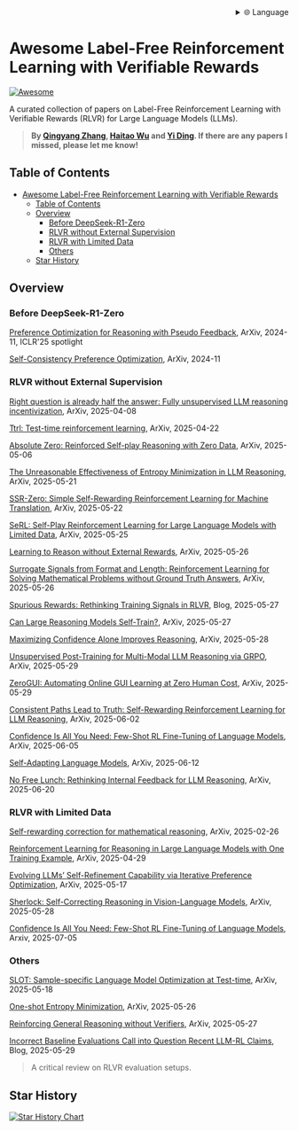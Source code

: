 
<div align="right">
  <details>
    <summary >🌐 Language</summary>
    <div>
      <div align="center">
        <a href="https://openaitx.github.io/view.html?user=QingyangZhang&project=Label-Free-RLVR&lang=en">English</a>
        | <a href="https://openaitx.github.io/view.html?user=QingyangZhang&project=Label-Free-RLVR&lang=zh-CN">简体中文</a>
        | <a href="https://openaitx.github.io/view.html?user=QingyangZhang&project=Label-Free-RLVR&lang=zh-TW">繁體中文</a>
        | <a href="https://openaitx.github.io/view.html?user=QingyangZhang&project=Label-Free-RLVR&lang=ja">日本語</a>
        | <a href="https://openaitx.github.io/view.html?user=QingyangZhang&project=Label-Free-RLVR&lang=ko">한국어</a>
        | <a href="https://openaitx.github.io/view.html?user=QingyangZhang&project=Label-Free-RLVR&lang=hi">हिन्दी</a>
        | <a href="https://openaitx.github.io/view.html?user=QingyangZhang&project=Label-Free-RLVR&lang=th">ไทย</a>
        | <a href="https://openaitx.github.io/view.html?user=QingyangZhang&project=Label-Free-RLVR&lang=fr">Français</a>
        | <a href="https://openaitx.github.io/view.html?user=QingyangZhang&project=Label-Free-RLVR&lang=de">Deutsch</a>
        | <a href="https://openaitx.github.io/view.html?user=QingyangZhang&project=Label-Free-RLVR&lang=es">Español</a>
        | <a href="https://openaitx.github.io/view.html?user=QingyangZhang&project=Label-Free-RLVR&lang=it">Itapano</a>
        | <a href="https://openaitx.github.io/view.html?user=QingyangZhang&project=Label-Free-RLVR&lang=ru">Русский</a>
        | <a href="https://openaitx.github.io/view.html?user=QingyangZhang&project=Label-Free-RLVR&lang=pt">Português</a>
        | <a href="https://openaitx.github.io/view.html?user=QingyangZhang&project=Label-Free-RLVR&lang=nl">Nederlands</a>
        | <a href="https://openaitx.github.io/view.html?user=QingyangZhang&project=Label-Free-RLVR&lang=pl">Polski</a>
        | <a href="https://openaitx.github.io/view.html?user=QingyangZhang&project=Label-Free-RLVR&lang=ar">العربية</a>
        | <a href="https://openaitx.github.io/view.html?user=QingyangZhang&project=Label-Free-RLVR&lang=fa">فارسی</a>
        | <a href="https://openaitx.github.io/view.html?user=QingyangZhang&project=Label-Free-RLVR&lang=tr">Türkçe</a>
        | <a href="https://openaitx.github.io/view.html?user=QingyangZhang&project=Label-Free-RLVR&lang=vi">Tiếng Việt</a>
        | <a href="https://openaitx.github.io/view.html?user=QingyangZhang&project=Label-Free-RLVR&lang=id">Bahasa Indonesia</a>
      </div>
    </div>
  </details>
</div>

# Awesome Label-Free Reinforcement Learning with Verifiable Rewards

[![Awesome](https://cdn.rawgit.com/sindresorhus/awesome/d7305f38d29fed78fa85652e3a63e154dd8e8829/media/badge.svg)](https://github.com/sindresorhus/awesome)

A curated collection of papers on Label-Free Reinforcement Learning with Verifiable Rewards (RLVR) for Large Language Models (LLMs).

> **By [Qingyang Zhang](qingyangzhang.github.io), [Haitao Wu](https://haitaowutju.github.io) and [Yi Ding](https://dripnowhy.github.io). If there are any papers I missed, please let me know!**


## Table of Contents
- [Awesome Label-Free Reinforcement Learning with Verifiable Rewards](#awesome-label-free-reinforcement-learning-with-verifiable-rewards)
  - [Table of Contents](#table-of-contents)
  - [Overview](#overview)
    - [Before DeepSeek-R1-Zero](#before-deepseek-r1-zero)
    - [RLVR without External Supervision](#rlvr-without-external-supervision)
    - [RLVR with Limited Data](#rlvr-with-limited-data)
    - [Others](#others)
  - [Star History](#star-history)

## Overview

### Before DeepSeek-R1-Zero

[Preference Optimization for Reasoning with Pseudo Feedback](https://arxiv.org/abs/2411.16345), ArXiv, 2024-11, ICLR'25 spotlight

[Self-Consistency Preference Optimization](https://arxiv.org/abs/2411.04109), ArXiv, 2024-11

### RLVR without External Supervision

[Right question is already half the answer: Fully unsupervised LLM reasoning incentivization](https://arxiv.org/abs/2504.05812), ArXiv, 2025-04-08

[Ttrl: Test-time reinforcement learning](https://arxiv.org/abs/2504.16084), ArXiv, 2025-04-22

[Absolute Zero: Reinforced Self-play Reasoning with Zero Data](https://arxiv.org/abs/2505.03335), ArXiv, 2025-05-06

[The Unreasonable Effectiveness of Entropy Minimization in LLM Reasoning](https://arxiv.org/abs/2505.15134), ArXiv, 2025-05-21

[SSR-Zero: Simple Self-Rewarding Reinforcement Learning for Machine Translation](https://arxiv.org/abs/2505.16637), ArXiv, 2025-05-22

[SeRL: Self-Play Reinforcement Learning for Large Language Models with Limited Data](https://arxiv.org/abs/2505.20347), ArXiv, 2025-05-25

[Learning to Reason without External Rewards](https://arxiv.org/abs/2505.19590), ArXiv, 2025-05-26

[Surrogate Signals from Format and Length: Reinforcement Learning for Solving Mathematical Problems without Ground Truth Answers](https://arxiv.org/abs/2505.19439), ArXiv, 2025-05-26

[Spurious Rewards: Rethinking Training Signals in RLVR](https://github.com/ruixin31/Rethink_RLVR/tree/main?tab=readme-ov-file), Blog, 2025-05-27

[Can Large Reasoning Models Self-Train?](https://arxiv.org/abs/2505.21444), ArXiv, 2025-05-27

[Maximizing Confidence Alone Improves Reasoning](https://arxiv.org/abs/2505.22660), ArXiv, 2025-05-28

[Unsupervised Post-Training for Multi-Modal LLM Reasoning via GRPO](https://arxiv.org/abs/2505.22453v1), ArXiv, 2025-05-29

[ZeroGUI: Automating Online GUI Learning at Zero Human Cost](https://arxiv.org/abs/2505.23762), ArXiv, 2025-05-29

[Consistent Paths Lead to Truth: Self-Rewarding Reinforcement Learning for LLM Reasoning](https://arxiv.org/abs/2506.08745), ArXiv, 2025-06-02

[Confidence Is All You Need: Few-Shot RL Fine-Tuning of Language Models](https://arxiv.org/abs/2506.06395v1), ArXiv, 2025-06-05

[Self-Adapting Language Models](https://arxiv.org/abs/2506.10943), ArXiv, 2025-06-12

[No Free Lunch: Rethinking Internal Feedback for LLM Reasoning](https://arxiv.org/abs/2506.17219), ArXiv, 2025-06-20

### RLVR with Limited Data

[Self-rewarding correction for mathematical reasoning](https://arxiv.org/pdf/2502.19613), ArXiv, 2025-02-26

[Reinforcement Learning for Reasoning in Large Language Models with One Training Example](https://arxiv.org/abs/2504.20571), ArXiv, 2025-04-29

[Evolving LLMs’ Self-Refinement Capability via Iterative Preference Optimization](https://arxiv.org/pdf/2502.05605), ArXiv, 2025-05-17

[Sherlock: Self-Correcting Reasoning in Vision-Language Models](https://arxiv.org/pdf/2505.22651), ArXiv, 2025-05-28

[Confidence Is All You Need: Few-Shot RL Fine-Tuning of Language Models](https://arxiv.org/abs/2506.06395), Arxiv, 2025-07-05 

### Others

[SLOT: Sample-specific Language Model Optimization at Test-time](https://arxiv.org/abs/2505.12392), ArXiv, 2025-05-18

[One-shot Entropy Minimization](https://arxiv.org/abs/2505.20282), ArXiv, 2025-05-26

[Reinforcing General Reasoning without Verifiers](https://arxiv.org/abs/2505.21493), ArXiv, 2025-05-27

[Incorrect Baseline Evaluations Call into Question Recent LLM-RL Claims](https://safe-lip-9a8.notion.site/Incorrect-Baseline-Evaluations-Call-into-Question-Recent-LLM-RL-Claims-2012f1fbf0ee8094ab8ded1953c15a37#2022f1fbf0ee80cb9b18f7eac460410a), Blog, 2025-05-29
> A critical review on RLVR evaluation setups.

## Star History

[![Star History Chart](https://api.star-history.com/svg?repos=QingyangZhang/Label-Free-RLVR&Date&type=Date)](https://www.star-history.com/#QingyangZhang/Label-Free-RLVR&Date&Date)
